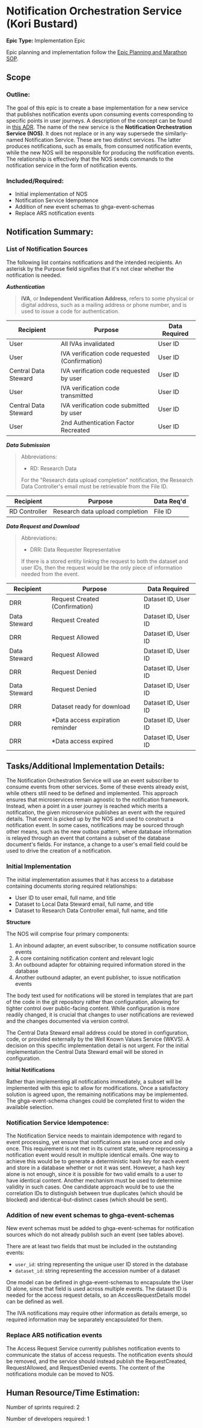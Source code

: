 # Notification Orchestration Service (Kori Bustard)
**Epic Type:** Implementation Epic

Epic planning and implementation follow the
[Epic Planning and Marathon SOP](https://docs.ghga-dev.de/main/sops/sop001_epic_planning.html).


## Scope
### Outline:
The goal of this epic is to create a base implementation for a new service that
publishes notification events upon consuming events corresponding to specific points
in user journeys.
A description of the concept can be found in
[this ADR](https://github.com/ghga-de/adrs/blob/main/docs/adrs/adr007_sourcing_notifications.md).
The name of the new service is the **Notification Orchestration Service (NOS)**. It does
not replace or in any way supersede the similarly-named Notification Service. These are
two distinct services. The latter produces notifications, such as emails, from
consumed notification events, while the new NOS will be responsible for producing the
notification events. The relationship is effectively that the NOS sends commands to the
notification service in the form of notification events.

### Included/Required:
- Initial implementation of NOS
- Notification Service Idempotence
- Addition of new event schemas to ghga-event-schemas
- Replace ARS notification events


## Notification Summary:

### List of Notification Sources

The following list contains notifications and the intended recipients.
An asterisk by the Purpose field signifies that it's not clear whether the notification
is needed.

_**Authentication**_

> **IVA**, or **Independent Verification Address**, refers to some physical or digital
> address, such as a mailing address or phone number, and is used to issue a code for
> authentication.

| Recipient    | Purpose                                           | Data Required |
|--------------|---------------------------------------------------|---------------|
| User         | All IVAs invalidated                              | User ID       |
| User         | IVA verification code requested (Confirmation)    | User ID       |
| Central Data Steward | IVA verification code requested by user   | User ID       |
| User         | IVA verification code transmitted                 | User ID       |
| Central Data Steward | IVA verification code submitted by user   | User ID       |
| User         | 2nd Authentication Factor Recreated               | User ID       |


_**Data Submission**_

> Abbreviations:
> - RD: Research Data
>
> For the "Research data upload completion" notification, the Research Data Controller's
> email must be retrievable from the File ID.

| Recipient     | Purpose                         | Data Req'd |
|---------------|---------------------------------|------------|
| RD Controller | Research data upload completion | File ID    |



_**Data Request and Download**_

> Abbreviations:
> - DRR: Data Requester Representative
>
> If there is a stored entity linking the request to both the dataset and user IDs, then
> the request would be the only piece of information needed from the event.

| Recipient    | Purpose                         | Data Required      |
|--------------|---------------------------------|--------------------|
| DRR          | Request Created (Confirmation)  | Dataset ID, User ID|
| Data Steward | Request Created                 | Dataset ID, User ID|
| DRR          | Request Allowed                 | Dataset ID, User ID|
| Data Steward | Request Allowed                 | Dataset ID, User ID|
| DRR          | Request Denied                  | Dataset ID, User ID|
| Data Steward | Request Denied                  | Dataset ID, User ID|
| DRR          | Dataset ready for download      | Dataset ID, User ID|
| DRR          | *Data access expiration reminder| Dataset ID, User ID|
| DRR          | *Data access expired            | Dataset ID, User ID|

## Tasks/Additional Implementation Details:

The Notification Orchestration Service will use an event subscriber to consume events
from other services. Some of these events already exist, while others still
need to be defined and implemented. This approach ensures that microservices remain
agnostic to the notification framework. Instead, when a point in a user journey is
reached which merits a notification, the given microservice publishes an event with
the required details. That event is picked up by the NOS and used to construct
a notification event. In some cases, notifications may be sourced through other
means, such as the new outbox pattern, where database information is relayed through
an event that contains a subset of the database document's fields. For instance, a
change to a user's email field could be used to drive the creation of a notification.

### Initial Implementation

The initial implementation assumes that it has access to a database containing
documents storing required relationships:
- User ID to user email, full name, and title
- Dataset to Local Data Steward email, full name, and title
- Dataset to Research Data Controller email, full name, and title

**Structure**

The NOS will comprise four primary components:
1. An inbound adapter, an event subscriber, to consume notification source events
2. A core containing notification content and relevant logic
3. An outbound adapter for obtaining required information stored in the database
4. Another outbound adapter, an event publisher, to issue notification events

The body text used for notifications will be stored in templates that are part of the code in the git repository rather than configuration,
allowing for tighter control over public-facing content. While configuration is more
readily changed, it is crucial that changes to user notifications are reviewed and the
changes documented via version control.

The Central Data Steward email address could be stored in configuration, code, or
provided externally by the Well Known Values Service (WKVS). A decision on this specific
implementation detail is not urgent. For the initial implementation the Central Data
Steward email will be stored in configuration.

**Initial Notifications**

Rather than implementing all notifications immediately, a subset will be implemented
with this epic to allow for modifications. Once a satisfactory solution is agreed upon,
the remaining notifications may be implemented.
The ghga-event-schema changes could be completed first to widen the available selection.

### Notification Service Idempotence:

The Notification Service needs to maintain idempotence with regard to event processing,
yet ensure that notifications are issued once and only once. This requirement is not
met in its current state, where reprocessing a notification event would result in
multiple identical emails. One way to achieve this would be to generate a deterministic
hash key for each event and store in a database whether or not it was sent. However, a
hash key alone is not enough, since it is possible for two valid emails to a user to have
identical content. Another mechanism must be used to determine validity in such cases.
One candidate approach would be to use the correlation IDs to distinguish between true
duplicates (which should be blocked) and identical-but-distinct cases (which should be
sent).

### Addition of new event schemas to ghga-event-schemas

New event schemas must be added to ghga-event-schemas for notification sources which do
not already publish such an event (see tables above).

There are at least two fields that must be included in the outstanding events:
- `user_id`: string representing the unique user ID stored in the database
- `dataset_id`: string representing the accession number of a dataset

One model can be defined in ghga-event-schemas to encapsulate the User ID alone, since
that field is used across multiple events. The dataset ID is needed for the access
request details, so an AccessRequestDetails model can be defined as well.

The IVA notifications may require other information as details emerge, so required
information may be separately encapsulated for them.

### Replace ARS notification events

The Access Request Service currently publishes notification events to communicate the
status of access requests. The notification events should be removed, and the service
should instead publish the RequestCreated, RequestAllowed, and RequestDenied events.
The content of the notifications module can be moved to NOS.

## Human Resource/Time Estimation:

Number of sprints required: 2

Number of developers required: 1
